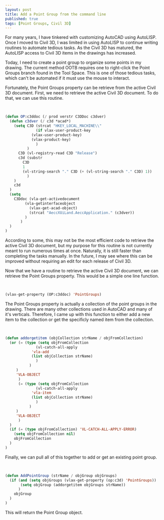 ```yaml
---
layout: post
title: Add a Point Group from the command line
published: true
tags: [Point Groups, Civil 3D]
---
```

For many years, I have tinkered with customizing AutoCAD using AutoLISP.  Once I moved to Civil 3D, I was limited in using AutoLISP to continue writing routines to automate tedious tasks.  As the Civil 3D has matured, the AutoLISP access to Civil 3D items in the drawings has increased.

Today, I need to create a point group to organize some points in my drawing.  The current method OOTB requires one to right-click the Point Groups branch found in the Tool Space.  This is one of those tedious tasks, which can't be automated if it must use the mouse to interact.

Fortunately, the Point Groups property can be retrieve from the active Civil 3D document.  First, we need to retrieve the active Civil 3D document.  To do that, we can use this routine.

<a name="c3ddoc">&nbsp;</a>

```lisp
(defun OP:c3ddoc (/ prod verstr C3DDoc c3dver)
  (defun c3dver	(/ c3d *acad*)
    (setq C3D (strcat "HKEY_LOCAL_MACHINE\\"
		      (if vlax-user-product-key
			(vlax-user-product-key)
			(vlax-product-key)
		      )
	      )
	  C3D (vl-registry-read C3D "Release")
	  c3d (substr
		C3D
		1
		(vl-string-search "." C3D (+ (vl-string-search "." C3D) 1))
	      )
    )
    c3d
  )
  (setq
    C3Ddoc (vla-get-activedocument
	     (vla-getinterfaceobject
	       (vlax-get-acad-object)
	       (strcat "AeccXUiLand.AeccApplication." (c3dver))
	     )
	   )
  )
)
```

According to some, this may not be the most efficient code to retrieve the active Civil 3D document, but my purpose for this routine is not currently meant to run numerous times at once.  Naturally, it is still faster than completing the tasks manually.  In the future, I may see where this can be improved without requiring an edit for each release of Civil 3D.

Now that we have a routine to retrieve the active Civil 3D document, we can retrieve the Point Groups property.  This would be a simple one line function.

<a name="pointgroups">&nbsp;</a>

```lisp
(vlax-get-property (OP:c3ddoc) 'PointGroups)
```

The Point Groups property is actually a collection of the point groups in the drawing.  There are many other collections used in AutoCAD and many of it's verticals.  Therefore, I came up with this function to either add a new item to the collection or get the specificly named item from the collection.

<a name="addorgetitem">&nbsp;</a>

```lisp
(defun addorgetitem (objCollection strName / objFromCollection)
  (or (= (type (setq objFromCollection
		      (vl-catch-all-apply
			'vla-add
			(list objCollection strName)
		      )
	       )
	 )
	 'VLA-OBJECT
      )
      (= (type (setq objFromCollection
		      (vl-catch-all-apply
			'vla-item
			(list objCollection strName)
		      )
	       )
	 )
	 'VLA-OBJECT
      )
  )
  (if (= (type objFromCollection) 'VL-CATCH-ALL-APPLY-ERROR)
    (setq objFromCollection nil)
    objFromCollection
  )
)
```

Finally, we can pull all of this together to add or get an existing point group.

<a name="addpointgroup">&nbsp;</a>

```lisp
(defun AddPointGroup (strName / objGroup objGroups)
  (if (and (setq objGroups (vlax-get-property (op:c3d) 'PointGroups))
	   (setq objGroup (addorgetitem objGroups strName))
      )
    objGroup
  )
)
```

This will return the Point Group object.